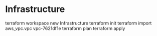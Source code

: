 # Infrastructure

terraform workspace new Infrastructure
terraform init
terraform import aws_vpc.vpc vpc-7621df1e
terraform plan
terraform apply